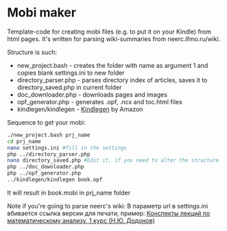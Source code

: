 Mobi maker
===================
Template-code for creating mobi files (e.g. to put it on your Kindle) from html pages.
It's written for parsing wiki-summaries from neerc.ifmo.ru/wiki.


Structure is such:
  -  new_project.bash - creates the folder with name as argument 1 and copies blank settings.ini to new folder
  -  directory_parser.php - parses directory index of articles, saves it to directory_saved.php in current folder
  -  doc_downloader.php - downloads pages and images
  -  opf_generator.php - generates .opf, .ncx and toc.html files
  -  kindlegen/kindlegen - [Kindlegen](http://www.amazon.com/gp/feature.html?ie=UTF8&docId=1000765211) by Amazon


Sequence to get your mobi:
```bash
./new_project.bash prj_name
cd prj_name
nano settings.ini #fill in the settings
php ../directory_parser.php
nano directory_saved.php #Edit it, if you need to alter the structure
php ../doc_downloader.php
php ../opf_generator.php
../kindlegen/kindlegen book.opf
```

It will result in book.mobi in prj_name folder


Note if you're going to parse neerc's wiki:
В параметр url в settings.ini вбивается ссылка версии для печати, пример: [Конспекты лекций по математическому анализу, 1 курс (Н.Ю. Додонов)](http://neerc.ifmo.ru/wiki/index.php?title=%D0%9C%D0%B0%D1%82%D0%B5%D0%BC%D0%B0%D1%82%D0%B8%D1%87%D0%B5%D1%81%D0%BA%D0%B8%D0%B9_%D0%B0%D0%BD%D0%B0%D0%BB%D0%B8%D0%B7_1_%D0%BA%D1%83%D1%80%D1%81&printable=yes)